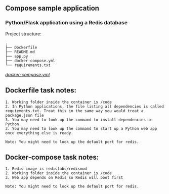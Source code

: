 ## Compose sample application

### Python/Flask application using a Redis database

Project structure:

```
.
├── Dockerfile
├── README.md
├── app.py
├── docker-compose.yml
└── requirements.txt
```

[_docker-compose.yml_](docker-compose.yml)

## Dockerfile task notes:
```
1. Working folder inside the container is /code
2. In Python applications, the file listing all dependencies is called requiements.txt. Treat this in the same way you would treat a package.json file
3. You may need to look up the command to install dependencies in Python.
3. You may need to look up the command to start up a Python web app once everything else is ready.

Note: You might need to look up the default port for redis.
```

## Docker-compose task notes:
```
1. Redis image is redislabs/redismod
2. Working folder inside the container is /code
3. Web app depends on Redis so Redis will boot first

Note: You might need to look up the default port for redis.


```

